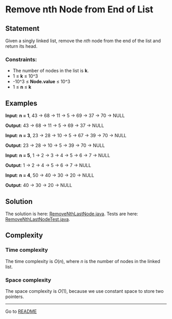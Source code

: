 # Remove nth Node from End of List

## Statement

Given a singly linked list, remove the _nth_ node from the end of the list and return its head.

### Constraints:

- The number of nodes in the list is **k**.
- 1 ≤ **k** ≤ 10^3
- -10^3 ≤ **Node.value** ≤ 10^3
- 1 ≤ **n** ≤ **k**

## Examples

**Input**: **n = 1**, 43 -> 68 -> 11 -> 5 -> 69 -> 37 -> 70 -> NULL

**Output**: 43 -> 68 -> 11 -> 5 -> 69 -> 37 -> NULL

**Input**: **n = 3**, 23 -> 28 -> 10 -> 5 -> 67 -> 39 -> 70 -> NULL

**Output**: 23 -> 28 -> 10 -> 5 -> 39 -> 70 -> NULL

**Input**: **n = 5**, 1 -> 2 -> 3 -> 4 -> 5 -> 6 -> 7 -> NULL

**Output**: 1 -> 2 -> 4 -> 5 -> 6 -> 7 -> NULL

**Input**: **n = 4**, 50 -> 40 -> 30 -> 20 -> NULL

**Output**: 40 -> 30 -> 20 -> NULL

## Solution

The solution is here: [RemoveNthLastNode.java](../../src/main/java/com/github/akarazhev/challenge/twopointers/RemoveNthLastNode.java "RemoveNthLastNode.java").
Tests are here: [RemoveNthLastNodeTest.java](../../src/test/java/com/github/akarazhev/challenge/twopointers/RemoveNthLastNodeTest.java "RemoveNthLastNodeTest.java").

## Complexity

### Time complexity

The time complexity is _O_(_n_), where _n_ is the number of nodes in the linked list.

### Space complexity

The space complexity is _O_(1), because we use constant space to store two pointers.

<hr>

Go to [README](../../README.md "README.me")